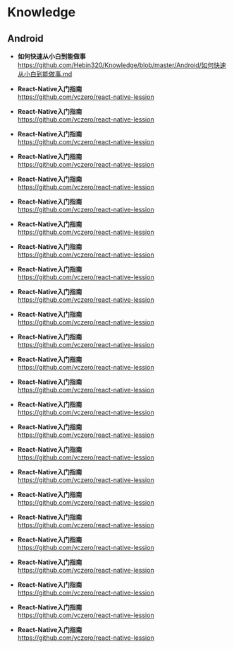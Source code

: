 # Knowledge
<h2>Android</h2>
<ul>
<li>
<p><strong>如何快速从小白到能做事</strong><br><a href="https://github.com/Hebin320/Knowledge/blob/master/Android/如何快速从小白到能做事.md" target="_blank">https://github.com/Hebin320/Knowledge/blob/master/Android/如何快速从小白到能做事.md</a></p>
</li>
<li>
<p><strong>React-Native入门指南</strong><br><a href="https://github.com/vczero/react-native-lession" target="_blank">https://github.com/vczero/react-native-lession</a></p>
</li>
<li>
<p><strong>React-Native入门指南</strong><br><a href="https://github.com/vczero/react-native-lession" target="_blank">https://github.com/vczero/react-native-lession</a></p>
</li>
<li>
<p><strong>React-Native入门指南</strong><br><a href="https://github.com/vczero/react-native-lession" target="_blank">https://github.com/vczero/react-native-lession</a></p>
</li>
<li>
<p><strong>React-Native入门指南</strong><br><a href="https://github.com/vczero/react-native-lession" target="_blank">https://github.com/vczero/react-native-lession</a></p>
</li>
<li>
<p><strong>React-Native入门指南</strong><br><a href="https://github.com/vczero/react-native-lession" target="_blank">https://github.com/vczero/react-native-lession</a></p>
</li>
<li>
<p><strong>React-Native入门指南</strong><br><a href="https://github.com/vczero/react-native-lession" target="_blank">https://github.com/vczero/react-native-lession</a></p>
</li>
<li>
<p><strong>React-Native入门指南</strong><br><a href="https://github.com/vczero/react-native-lession" target="_blank">https://github.com/vczero/react-native-lession</a></p>
</li>
<li>
<p><strong>React-Native入门指南</strong><br><a href="https://github.com/vczero/react-native-lession" target="_blank">https://github.com/vczero/react-native-lession</a></p>
</li>
<li>
<p><strong>React-Native入门指南</strong><br><a href="https://github.com/vczero/react-native-lession" target="_blank">https://github.com/vczero/react-native-lession</a></p>
</li>
<li>
<p><strong>React-Native入门指南</strong><br><a href="https://github.com/vczero/react-native-lession" target="_blank">https://github.com/vczero/react-native-lession</a></p>
</li>
<li>
<p><strong>React-Native入门指南</strong><br><a href="https://github.com/vczero/react-native-lession" target="_blank">https://github.com/vczero/react-native-lession</a></p>
</li>
<li>
<p><strong>React-Native入门指南</strong><br><a href="https://github.com/vczero/react-native-lession" target="_blank">https://github.com/vczero/react-native-lession</a></p>
</li>
<li>
<p><strong>React-Native入门指南</strong><br><a href="https://github.com/vczero/react-native-lession" target="_blank">https://github.com/vczero/react-native-lession</a></p>
</li>
<li>
<p><strong>React-Native入门指南</strong><br><a href="https://github.com/vczero/react-native-lession" target="_blank">https://github.com/vczero/react-native-lession</a></p>
</li>
<li>
<p><strong>React-Native入门指南</strong><br><a href="https://github.com/vczero/react-native-lession" target="_blank">https://github.com/vczero/react-native-lession</a></p>
</li>
<li>
<p><strong>React-Native入门指南</strong><br><a href="https://github.com/vczero/react-native-lession" target="_blank">https://github.com/vczero/react-native-lession</a></p>
</li>
<li>
<p><strong>React-Native入门指南</strong><br><a href="https://github.com/vczero/react-native-lession" target="_blank">https://github.com/vczero/react-native-lession</a></p>
</li>
<li>
<p><strong>React-Native入门指南</strong><br><a href="https://github.com/vczero/react-native-lession" target="_blank">https://github.com/vczero/react-native-lession</a></p>
</li>
<li>
<p><strong>React-Native入门指南</strong><br><a href="https://github.com/vczero/react-native-lession" target="_blank">https://github.com/vczero/react-native-lession</a></p>
</li>
<li>
<p><strong>React-Native入门指南</strong><br><a href="https://github.com/vczero/react-native-lession" target="_blank">https://github.com/vczero/react-native-lession</a></p>
</li>
<li>
<p><strong>React-Native入门指南</strong><br><a href="https://github.com/vczero/react-native-lession" target="_blank">https://github.com/vczero/react-native-lession</a></p>
</li>
<li>
<p><strong>React-Native入门指南</strong><br><a href="https://github.com/vczero/react-native-lession" target="_blank">https://github.com/vczero/react-native-lession</a></p>
</li>
<li>
<p><strong>React-Native入门指南</strong><br><a href="https://github.com/vczero/react-native-lession" target="_blank">https://github.com/vczero/react-native-lession</a></p>
</li>
<li>
<p><strong>React-Native入门指南</strong><br><a href="https://github.com/vczero/react-native-lession" target="_blank">https://github.com/vczero/react-native-lession</a></p>
</li>
<li>
<p><strong>React-Native入门指南</strong><br><a href="https://github.com/vczero/react-native-lession" target="_blank">https://github.com/vczero/react-native-lession</a></p>
</li>
</ul>
